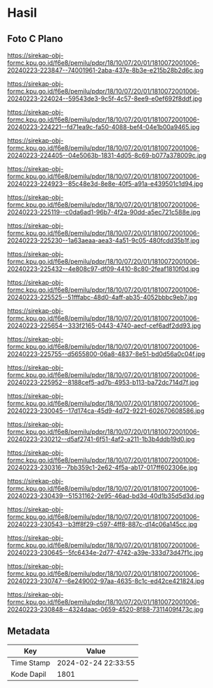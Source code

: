 # Hasil

## Foto C Plano

https://sirekap-obj-formc.kpu.go.id/f6e8/pemilu/pdpr/18/10/07/20/01/1810072001006-20240223-223847--74001961-2aba-437e-8b3e-e215b28b2d6c.jpg

https://sirekap-obj-formc.kpu.go.id/f6e8/pemilu/pdpr/18/10/07/20/01/1810072001006-20240223-224024--59543de3-9c5f-4c57-8ee9-e0ef692f8ddf.jpg

https://sirekap-obj-formc.kpu.go.id/f6e8/pemilu/pdpr/18/10/07/20/01/1810072001006-20240223-224221--fd71ea9c-fa50-4088-bef4-04e1b00a9465.jpg

https://sirekap-obj-formc.kpu.go.id/f6e8/pemilu/pdpr/18/10/07/20/01/1810072001006-20240223-224405--04e5063b-1831-4d05-8c69-b077a378009c.jpg

https://sirekap-obj-formc.kpu.go.id/f6e8/pemilu/pdpr/18/10/07/20/01/1810072001006-20240223-224923--85c48e3d-8e8e-40f5-a91a-e439501c1d94.jpg

https://sirekap-obj-formc.kpu.go.id/f6e8/pemilu/pdpr/18/10/07/20/01/1810072001006-20240223-225119--c0da6ad1-96b7-4f2a-90dd-a5ec721c588e.jpg

https://sirekap-obj-formc.kpu.go.id/f6e8/pemilu/pdpr/18/10/07/20/01/1810072001006-20240223-225230--1a63aeaa-aea3-4a51-9c05-480fcdd35b1f.jpg

https://sirekap-obj-formc.kpu.go.id/f6e8/pemilu/pdpr/18/10/07/20/01/1810072001006-20240223-225432--4e808c97-df09-4410-8c80-2feaf1810f0d.jpg

https://sirekap-obj-formc.kpu.go.id/f6e8/pemilu/pdpr/18/10/07/20/01/1810072001006-20240223-225525--51fffabc-48d0-4aff-ab35-4052bbbc9eb7.jpg

https://sirekap-obj-formc.kpu.go.id/f6e8/pemilu/pdpr/18/10/07/20/01/1810072001006-20240223-225654--333f2165-0443-4740-aecf-cef6adf2dd93.jpg

https://sirekap-obj-formc.kpu.go.id/f6e8/pemilu/pdpr/18/10/07/20/01/1810072001006-20240223-225755--d5655800-06a8-4837-8e51-bd0d56a0c04f.jpg

https://sirekap-obj-formc.kpu.go.id/f6e8/pemilu/pdpr/18/10/07/20/01/1810072001006-20240223-225952--8188cef5-ad7b-4953-b113-ba72dc714d7f.jpg

https://sirekap-obj-formc.kpu.go.id/f6e8/pemilu/pdpr/18/10/07/20/01/1810072001006-20240223-230045--17d174ca-45d9-4d72-9221-602670608586.jpg

https://sirekap-obj-formc.kpu.go.id/f6e8/pemilu/pdpr/18/10/07/20/01/1810072001006-20240223-230212--d5af2741-6f51-4af2-a211-1b3b4ddb19d0.jpg

https://sirekap-obj-formc.kpu.go.id/f6e8/pemilu/pdpr/18/10/07/20/01/1810072001006-20240223-230316--7bb359c1-2e62-4f5a-ab17-017ff602306e.jpg

https://sirekap-obj-formc.kpu.go.id/f6e8/pemilu/pdpr/18/10/07/20/01/1810072001006-20240223-230439--51531162-2e95-46ad-bd3d-40d1b35d5d3d.jpg

https://sirekap-obj-formc.kpu.go.id/f6e8/pemilu/pdpr/18/10/07/20/01/1810072001006-20240223-230543--b3ff8f29-c597-4ff8-887c-d14c06a145cc.jpg

https://sirekap-obj-formc.kpu.go.id/f6e8/pemilu/pdpr/18/10/07/20/01/1810072001006-20240223-230645--5fc6434e-2d77-4742-a39e-333d73d47f1c.jpg

https://sirekap-obj-formc.kpu.go.id/f6e8/pemilu/pdpr/18/10/07/20/01/1810072001006-20240223-230747--6e249002-97aa-4635-8c1c-ed42ce421824.jpg

https://sirekap-obj-formc.kpu.go.id/f6e8/pemilu/pdpr/18/10/07/20/01/1810072001006-20240223-230848--4324daac-0659-4520-8f88-7311409f473c.jpg


## Metadata

| Key        | Value               |
| ---------- | ------------------- |
| Time Stamp | 2024-02-24 22:33:55 |
| Kode Dapil | 1801                |



